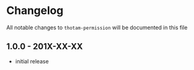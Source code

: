 # Changelog

All notable changes to `thotam-permission` will be documented in this file

## 1.0.0 - 201X-XX-XX

- initial release
